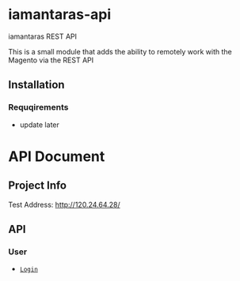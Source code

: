 # iamantaras-api

iamantaras REST API

This is a small module that adds the ability to remotely work with the Magento via the REST API
## Installation

### Requqirements
* update later

# API Document
## Project Info
Test Address: http://120.24.64.28/
## API
### User
* [`Login`](https://github.com/leoliew/magento-api/tree/master/api/en/customer.md#login)
